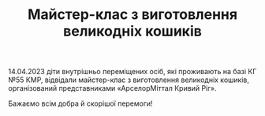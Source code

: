 ﻿---
title: Майстер-клас з виготовлення великодніх кошиків
---

14.04.2023 діти внутрішньо переміщених осіб, які проживають на базі КГ №55 КМР, відвідали майстер-клас з виготовлення великодніх кошиків, організований представниками «АрселорМіттал Кривий Ріг».

Бажаємо всім добра й скорішої перемоги!

<slideshow />
